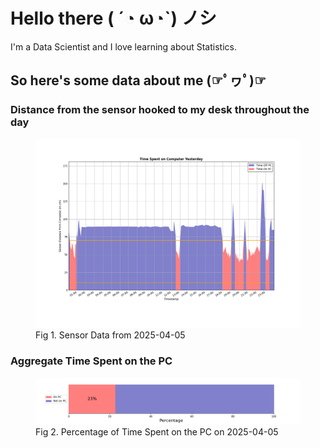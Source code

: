 
# Hello there ( ´◔ ω◔`) ノシ

I'm a Data Scientist and I love learning about Statistics.

## So here's some data about me (☞ﾟヮﾟ)☞


### Distance from the sensor hooked to my desk throughout the day
<figure>
  <picture>
    <source media="(prefers-color-scheme: dark)" srcset="Pi/readme/graphs/lineplot/dark-plot-2025-04-05.png">
    <source media="(prefers-color-scheme: light)" srcset="Pi/readme/graphs/lineplot/light-plot-2025-04-05.png">
    <img alt="Shows a black logo in light color mode and a white one in dark color mode." src="Pi/readme/graphs/lineplot/light-plot-2025-04-05.png">
  </picture>
  <figcaption>Fig 1. Sensor Data from 2025-04-05</figcaption>
</figure>



### Aggregate Time Spent on the PC
<figure>
  <picture>
    <source media="(prefers-color-scheme: dark)" srcset="Pi/readme/graphs/barplot/dark-plot-2025-04-05.png">
    <source media="(prefers-color-scheme: light)" srcset="Pi/readme/graphs/barplot/light-plot-2025-04-05.png">
    <img alt="Shows a black logo in light color mode and a white one in dark color mode." src="Pi/readme/graphs/barplot/light-plot-2025-04-05.png">
  </picture>
  <figcaption>Fig 2. Percentage of Time Spent on the PC on 2025-04-05</figcaption>
</figure>
